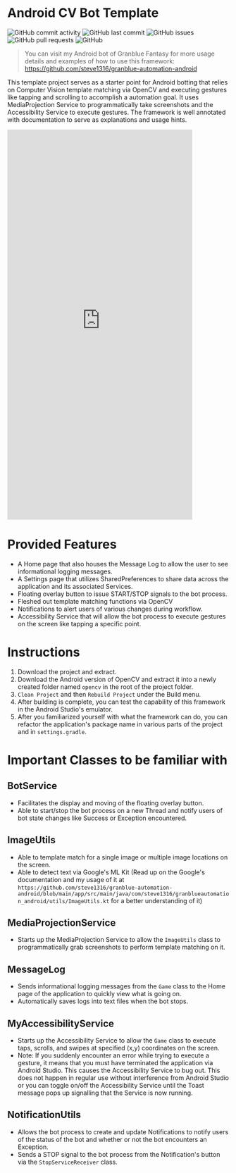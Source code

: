 # Android CV Bot Template

![GitHub commit activity](https://img.shields.io/github/commit-activity/m/steve1316/android-cv-bot-template?logo=GitHub) ![GitHub last commit](https://img.shields.io/github/last-commit/steve1316/android-cv-bot-template?logo=GitHub) ![GitHub issues](https://img.shields.io/github/issues/steve1316/android-cv-bot-template?logo=GitHub) ![GitHub pull requests](https://img.shields.io/github/issues-pr/steve1316/android-cv-bot-template?logo=GitHub) ![GitHub](https://img.shields.io/github/license/steve1316/android-cv-bot-template?logo=GitHub)

> You can visit my Android bot of Granblue Fantasy for more usage details and examples of how to use this framework: https://github.com/steve1316/granblue-automation-android

This template project serves as a starter point for Android botting that relies on Computer Vision template matching via OpenCV and executing gestures like tapping and scrolling to accomplish a automation goal. It uses MediaProjection Service to programmatically take screenshots and the Accessibility Service to execute gestures. The framework is well annotated with documentation to serve as explanations and usage hints.

<iframe src="https://player.vimeo.com/video/550041665?badge=0&amp;autopause=0&amp;player_id=0&amp;app_id=58479" width="420" height="886" frameborder="0" allow="fullscreen" allowfullscreen title="Application Demo"></iframe>

# Provided Features
- A Home page that also houses the Message Log to allow the user to see informational logging messages.
- A Settings page that utilizes SharedPreferences to share data across the application and its associated Services.
- Floating overlay button to issue START/STOP signals to the bot process.
- Fleshed out template matching functions via OpenCV
- Notifications to alert users of various changes during workflow.
- Accessibility Service that will allow the bot process to execute gestures on the screen like tapping a specific point.

# Instructions
1. Download the project and extract.
2. Download the Android version of OpenCV and extract it into a newly created folder named ```opencv``` in the root of the project folder.
3. ```Clean Project``` and then ```Rebuild Project``` under the Build menu.
4. After building is complete, you can test the capability of this framework in the Android Studio's emulator.
5. After you familiarized yourself with what the framework can do, you can refactor the application's package name in various parts of the project and in ```settings.gradle```.

# Important Classes to be familiar with
## BotService
- Facilitates the display and moving of the floating overlay button.
- Able to start/stop the bot process on a new Thread and notify users of bot state changes like Success or Exception encountered.

## ImageUtils
- Able to template match for a single image or multiple image locations on the screen.
- Able to detect text via Google's ML Kit (Read up on the Google's documentation and my usage of it at ```https://github.com/steve1316/granblue-automation-android/blob/main/app/src/main/java/com/steve1316/granblueautomation_android/utils/ImageUtils.kt``` for a better understanding of it)

## MediaProjectionService
- Starts up the MediaProjection Service to allow the ```ImageUtils``` class to programmatically grab screenshots to perform template matching on it.

## MessageLog
- Sends informational logging messages from the ```Game``` class to the Home page of the application to quickly view what is going on.
- Automatically saves logs into text files when the bot stops.

## MyAccessibilityService
- Starts up the Accessibility Service to allow the ```Game``` class to execute taps, scrolls, and swipes at specified (x,y) coordinates on the screen.
- Note: If you suddenly encounter an error while trying to execute a gesture, it means that you must have terminated the application via Android Studio. This causes the Accessibility Service to bug out. This does not happen in regular use without interference from Android Studio or you can toggle on/off the Accessibility Service until the Toast message pops up signalling that the Service is now running.

## NotificationUtils
- Allows the bot process to create and update Notifications to notify users of the status of the bot and whether or not the bot encounters an Exception.
- Sends a STOP signal to the bot process from the Notification's button via the ```StopServiceReceiver``` class.
